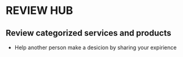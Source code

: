 # REVIEW HUB

## Review categorized services and products
* Help another person make a desicion by sharing your expirience
